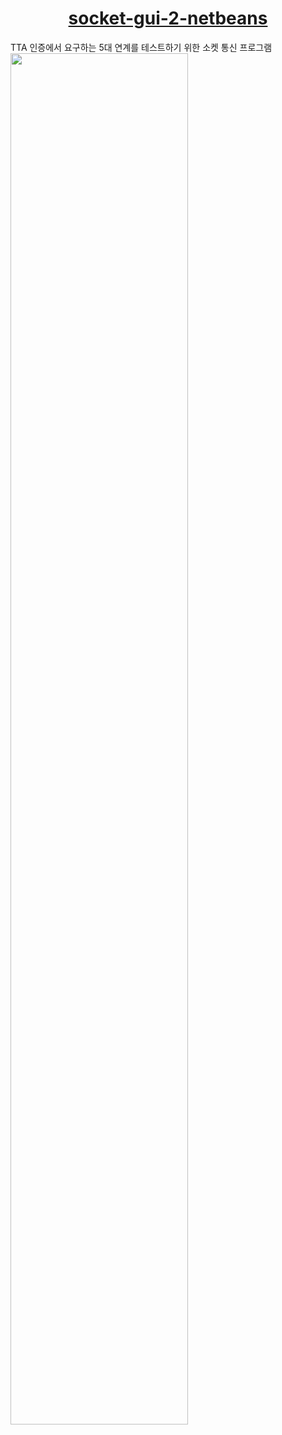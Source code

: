 <h1 align="center">
  <a href="https://reactnative.dev/">
   socket-gui-2-netbeans
  </a>
</h1>
TTA 인증에서 요구하는 5대 연계를 테스트하기 위한 소켓 통신 프로그램

<img style="width:75%;" src="https://ozee94.github.io/static/socket-gui-2-netbeans/product-img.png">
